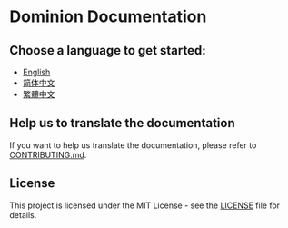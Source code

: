 # Dominion Documentation

## Choose a language to get started:

- [English](en-us/README.md)
- [简体中文](zh-cn/README.md)
- [繁體中文](zh-hk/README.md)

## Help us to translate the documentation

If you want to help us translate the documentation, please refer to [CONTRIBUTING.md](CONTRIBUTING.md#documentation).

## License

This project is licensed under the MIT License - see the [LICENSE](../LICENSE) file for details.
